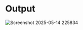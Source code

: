 # Output
![Screenshot 2025-05-14 225834](https://github.com/user-attachments/assets/0d8885c3-76f0-4344-bdd9-e3c47d1af2f4)
